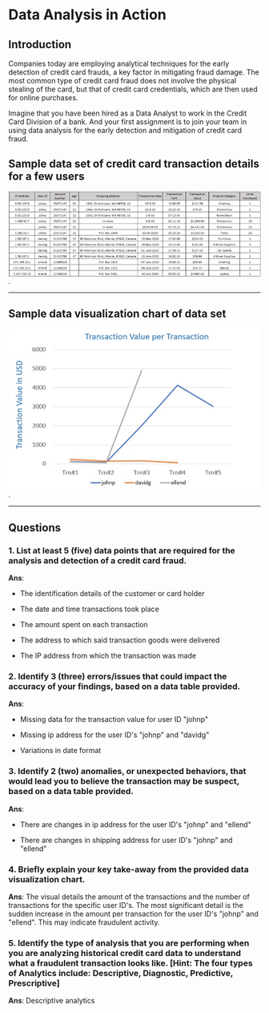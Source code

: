 # Data Analysis in Action

## Introduction

Companies today are employing analytical techniques for the early detection of credit card frauds, a key factor in mitigating fraud damage. The most common type of credit card fraud does not involve the physical stealing of the card, but that of credit card credentials, which are then used for online purchases.

Imagine that you have been hired as a Data Analyst to work in the Credit Card Division of a bank. And your first assignment is to join your team in using data analysis for the early detection and mitigation of credit card fraud.   

## Sample data set of credit card transaction details for a few users

<img src="images/week-5-assignment-dataset-sample.jpg" align="left" width="1100">.

---

## Sample data visualization chart of data set

<img src="images/week-5-assignment-dataset-visual.jpg" align="left" width="1100">.

---

## Questions

### 1. List at least 5 (five) data points that are required for the analysis and detection of a credit card fraud. 

**Ans**: 

* The identification details of the customer or card holder 

* The date and time transactions took place

* The amount spent on each transaction

* The address to which said transaction goods were delivered

* The IP address from which the transaction was made

### 2. Identify 3 (three) errors/issues that could impact the accuracy of your findings, based on a data table provided. 

**Ans**: 

* Missing data for the transaction value for user ID "johnp"

* Missing ip address for the user ID's "johnp" and "davidg"

* Variations in date format

### 3. Identify 2 (two) anomalies, or unexpected behaviors, that would lead you to believe the transaction may be suspect, based on a data table provided. 

**Ans**: 

* There are changes in ip address for the user ID's "johnp" and "ellend"

* There are changes in shipping address for user ID's "johnp" and "ellend"

### 4. Briefly explain your key take-away from the provided data visualization chart. 

**Ans**: The visual details the amount of the transactions and the number of transactions for the specific user ID's. The most significant detail is the sudden increase in the amount per transaction for the user ID's "johnp" and "ellend". This may indicate fraudulent activity.

### 5. Identify the type of analysis that you are performing when you are analyzing historical credit card data to understand what a fraudulent transaction looks like. [Hint: The four types of Analytics include: Descriptive, Diagnostic, Predictive, Prescriptive]  

**Ans**: Descriptive analytics


